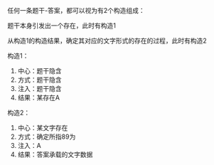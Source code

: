 任何一条题干-答案，都可以视为有2个构造组成：

题干本身引发出一个存在，此时有构造1

从构造1的构造结果，确定其对应的文字形式的存在的过程，此时有构造2

构造1：

1. 中心：题干隐含
2. 方式：题干隐含
3. 注入：题干隐含
4. 结果：某存在A

构造2：

1. 中心：某文字存在
2. 方式：确定所指89为
3. 注入：A
4. 结果：答案承载的文字数据